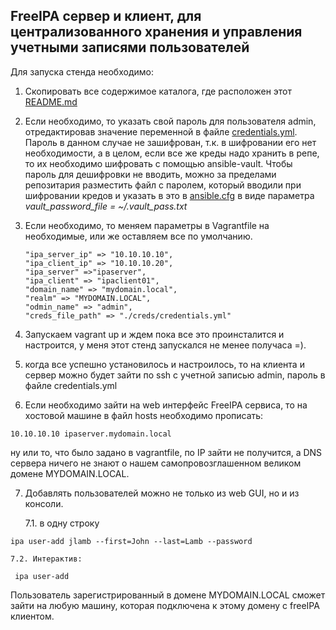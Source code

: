 ## FreeIPA  сервер и клиент, для централизованного хранения и управления учетными записями пользователей

Для запуска стенда необходимо:
1. Скопировать все содержимое каталога, где расположен этот [README.md](./)

2. Если необходимо, то  указать свой пароль для пользователя admin, отредактировав значение переменной в файле [credentials.yml](./playbooks/creds/credentials.yml). Пароль в данном случае не зашифрован, т.к. в шифровании его нет необходимости, а в целом, если все же креды надо хранить в репе, то их необходимо шифровать с помощью ansible-vault. Чтобы пароль для дешифровки не вводить, можно за пределами репозитария разместить файл с паролем,  который вводили при шифровании кредов и указать в это в [ansible.cfg](./ansible.cfg) в виде параметра *vault_password_file = ~/.vault_pass.txt*

3. Если необходимо, то меняем параметры в Vagrantfile на необходимые, или же оставляем все по умолчанию.

      ```
      "ipa_server_ip" => "10.10.10.10",
      "ipa_client_ip" => "10.10.10.20",
      "ipa_server" =>"ipaserver",
      "ipa_client" => "ipaclient01",
      "domain_name" => "mydomain.local",
      "realm" => "MYDOMAIN.LOCAL",
      "odmin_name" => "admin",
      "creds_file_path" => "./creds/credentials.yml"
      ```
      
4. Запускаем vagrant up  и ждем пока все это проинсталится и настроится, у меня этот стенд запускался не менее получаса =).

5. когда все успешно установилось и настроилось, то на клиента и сервер можно будет зайти по ssh с учетной записью admin, пароль в файле credentials.yml

6. Если необходимо зайти на web интерфейс FreeIPA сервиса, то на хостовой машине в файл hosts  необходимо прописать:

```
10.10.10.10 ipaserver.mydomain.local
``` 
  ну или то, что было задано в vagrantfile, по IP зайти не получится, а DNS сервера ничего не знают о нашем самопровозглашенном великом домене MYDOMAIN.LOCAL.

7. Добавлять пользователей можно не только из web GUI, но и из консоли.

    7.1. в одну строку
  ```
  ipa user-add jlamb --first=John --last=Lamb --password
  ```
    7.2. Интерактив:

  ```
   ipa user-add
  ```
Пользователь зарегистрированный в домене MYDOMAIN.LOCAL сможет зайти на любую машину, которая подключена к этому домену с freeIPA  клиентом.
